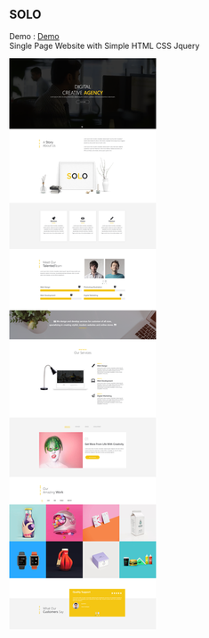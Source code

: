 SOLO
----
Demo : <a href="http://elastic-light.surge.sh/">Demo</a><br/>
Single Page Website with Simple HTML CSS Jquery<br/>

![](images/SOLO.png)